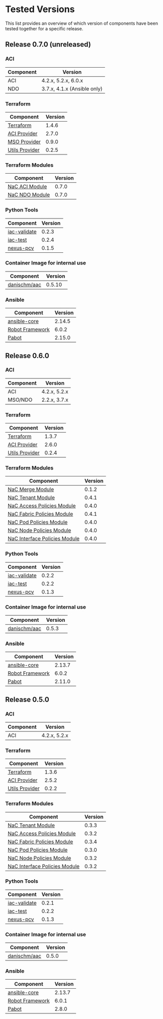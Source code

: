 # Tested Versions

This list provides an overview of which version of components have been tested together for a specific release.

## Release 0.7.0 (unreleased)

### ACI

Component | Version
---|---
ACI | 4.2.x, 5.2.x, 6.0.x
NDO | 3.7.x, 4.1.x (Ansible only)

### Terraform

Component | Version
---|---
[Terraform](https://developer.hashicorp.com/terraform/downloads) | 1.4.6
[ACI Provider](https://registry.terraform.io/providers/CiscoDevNet/aci/2.5.2) | 2.7.0
[MSO Provider](https://registry.terraform.io/providers/CiscoDevNet/mso/0.9.0) | 0.9.0
[Utils Provider](https://registry.terraform.io/providers/netascode/utils/0.2.2) | 0.2.5

### Terraform Modules

Component | Version
---|---
[NaC ACI Module](https://registry.terraform.io/modules/netascode/nac-aci/aci/latest) | 0.7.0
[NaC NDO Module](https://registry.terraform.io/modules/netascode/nac-ndo/mso/latest) | 0.7.0

### Python Tools

Component | Version
---|---
[iac-validate](https://github.com/netascode/iac-validate) | 0.2.3
[iac-test](https://github.com/netascode/iac-test) | 0.2.4
[nexus-pcv](https://github.com/netascode/nexus-pcv) | 0.1.5

### Container Image for internal use

Component | Version
---|---
[danischm/aac](https://hub.docker.com/r/danischm/aac/tags) | 0.5.10

### Ansible

Component | Version
---|---
[ansible-core](https://github.com/ansible/ansible) | 2.14.5
[Robot Framework](https://robotframework.org/) | 6.0.2
[Pabot](https://pabot.org/) | 2.15.0

## Release 0.6.0

### ACI

Component | Version
---|---
ACI | 4.2.x, 5.2.x
MSO/NDO | 2.2.x, 3.7.x

### Terraform

Component | Version
---|---
[Terraform](https://developer.hashicorp.com/terraform/downloads) | 1.3.7
[ACI Provider](https://registry.terraform.io/providers/CiscoDevNet/aci/2.5.2) | 2.6.0
[Utils Provider](https://registry.terraform.io/providers/netascode/utils/0.2.2) | 0.2.4

### Terraform Modules

Component | Version
---|---
[NaC Merge Module](https://registry.terraform.io/modules/netascode/nac-merge/utils/latest) | 0.1.2
[NaC Tenant Module](https://registry.terraform.io/modules/netascode/nac-tenant/aci/latest) | 0.4.1
[NaC Access Policies Module](https://registry.terraform.io/modules/netascode/nac-access-policies/aci/latest) | 0.4.0
[NaC Fabric Policies Module](https://registry.terraform.io/modules/netascode/nac-fabric-policies/aci/latest) | 0.4.1
[NaC Pod Policies Module](https://registry.terraform.io/modules/netascode/nac-pod-policies/aci/latest) | 0.4.0
[NaC Node Policies Module](https://registry.terraform.io/modules/netascode/nac-node-policies/aci/latest) | 0.4.0
[NaC Interface Policies Module](https://registry.terraform.io/modules/netascode/nac-interface-policies/aci/latest) | 0.4.0

### Python Tools

Component | Version
---|---
[iac-validate](https://github.com/netascode/iac-validate) | 0.2.2
[iac-test](https://github.com/netascode/iac-test) | 0.2.2
[nexus-pcv](https://github.com/netascode/nexus-pcv) | 0.1.3

### Container Image for internal use

Component | Version
---|---
[danischm/aac](https://hub.docker.com/r/danischm/aac/tags) | 0.5.3

### Ansible

Component | Version
---|---
[ansible-core](https://github.com/ansible/ansible) | 2.13.7
[Robot Framework](https://robotframework.org/) | 6.0.2
[Pabot](https://pabot.org/) | 2.11.0

## Release 0.5.0

### ACI

Component | Version
---|---
ACI | 4.2.x, 5.2.x

### Terraform

Component | Version
---|---
[Terraform](https://developer.hashicorp.com/terraform/downloads) | 1.3.6
[ACI Provider](https://registry.terraform.io/providers/CiscoDevNet/aci/2.5.2) | 2.5.2
[Utils Provider](https://registry.terraform.io/providers/netascode/utils/0.2.2) | 0.2.2

### Terraform Modules

Component | Version
---|---
[NaC Tenant Module](https://registry.terraform.io/modules/netascode/nac-tenant/aci/latest) | 0.3.3
[NaC Access Policies Module](https://registry.terraform.io/modules/netascode/nac-access-policies/aci/latest) | 0.3.2
[NaC Fabric Policies Module](https://registry.terraform.io/modules/netascode/nac-fabric-policies/aci/latest) | 0.3.4
[NaC Pod Policies Module](https://registry.terraform.io/modules/netascode/nac-pod-policies/aci/latest) | 0.3.0
[NaC Node Policies Module](https://registry.terraform.io/modules/netascode/nac-node-policies/aci/latest) | 0.3.2
[NaC Interface Policies Module](https://registry.terraform.io/modules/netascode/nac-interface-policies/aci/latest) | 0.3.2

### Python Tools

Component | Version
---|---
[iac-validate](https://github.com/netascode/iac-validate) | 0.2.1
[iac-test](https://github.com/netascode/iac-test) | 0.2.2
[nexus-pcv](https://github.com/netascode/nexus-pcv) | 0.1.3

### Container Image for internal use

Component | Version
---|---
[danischm/aac](https://hub.docker.com/r/danischm/aac/tags) | 0.5.0

### Ansible

Component | Version
---|---
[ansible-core](https://github.com/ansible/ansible) | 2.13.7
[Robot Framework](https://robotframework.org/) | 6.0.1
[Pabot](https://pabot.org/) | 2.8.0
